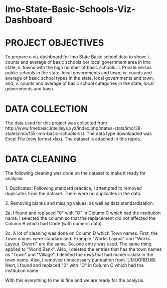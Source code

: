 # Imo-State-Basic-Schools-Viz-Dashboard

<H1>PROJECT OBJECTIVES</H1>
To prepare a viz dashboard for Imo State Basic school data to show:
i. counts and average of basic schools per local government area in Imo state;
ii. towns with the high number of basic schools
iii. Private versus public schools in the state, local governments and town;
iv. counts and average of basic school types in the state, local governments and town; and,
v. counts and average of basic school categories in the state, local governments and town.

<H1>DATA COLLECTION</H1>
The data used for this project was collected from http://www.fmebasic.intellisys.xyz/index.php/states-stats/imo/38-states/imo/155-imo-basic-schools-list. The data type downloaded was Excel File (new format xlsx). The dataset is attached in this repos.

<H1>DATA CLEANING</H1>
The following cleaning was done on the dataset to make it ready for analysis:
<p>1. Duplicates: Following standard practice, I attempted to removed duplicates from the dataset. There were no duplicates in the data. </p>
<p>2. Removing blanks and missing values; as well as data standardisation.</p>
<p>2a. I found and replaced "0" with "O" in Column C which had the institution name. I selected the column so that the replacement did not affected the Column B which had Code (with numeric data).</p>
<p>2c. A lot of cleaning was done on Column D which Town names. First, the Town names were standardised. Example "Works Layout" and "Works Layout, Owerri" are the same. So, one entry was used. The same thing applied to "World Bank". Also, I deleted the entries that has the town names as "Town" and "Village". I deleted the rows that had numeric data in the town name. Also, I removed unnecessary puntuation from `UMUORIEUBI. Next, I found and replaced "0" with "O" in Column C which had the institution name. </p>
<p>With this everything to me is fine and we are ready for the analysis.</p>


